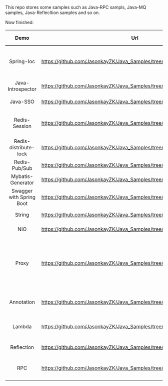 This repo stores some samples such as Java-RPC sampls, Java-MQ samples, Java-Reflecltion samples and so on.

Now finished: 

|           Demo           | Url                                                          | Last Modified |                           Comment                            |
| :----------------------: | ------------------------------------------------------------ | :-----------: | :----------------------------------------------------------: |
|        Spring-Ioc        | https://github.com/JasonkayZK/Java_Samples/tree/spring-ioc   |  2020-03-02   | 文章: [实现一个简单的SpringIOC容器](https://jasonkayzk.github.io/2020/03/02/实现一个简单的SpringIOC容器/) |
|    Java-Introspector     | https://github.com/JasonkayZK/Java_Samples/tree/java-introspector |  2020-03-02   | 文章: [Java的内省技术](https://jasonkayzk.github.io/2020/03/02/Java的内省技术/) |
|         Java-SSO         | https://github.com/JasonkayZK/Java_Samples/tree/java-sso     |  2020-02-12   |                        **UNFINISHED**                        |
|      Redis-Session       | https://github.com/JasonkayZK/Java_Samples/tree/redis-session |  2020-02-10   |               使用: Spring-session-data-redis                |
|  Redis-distribute-lock   | https://github.com/JasonkayZK/Java_Samples/tree/redis-distribute-lock |  2020-02-09   |                                                              |
|      Redis-Pub/Sub       | https://github.com/JasonkayZK/Java_Samples/tree/redis-pub/sub |  2020-02-09   |                                                              |
|    Mybatis-Generator     | https://github.com/JasonkayZK/Java_Samples/tree/mybatis-generator |  2020-01-15   |                                                              |
| Swagger with Spring Boot | https://github.com/JasonkayZK/Java_Samples/tree/swagger      |  2020-01-02   |                                                              |
|          String          | https://github.com/JasonkayZK/Java_Samples/tree/master/src/main/java/string |  2019-10-02   |                                                              |
|           NIO            | https://github.com/JasonkayZK/Java_Samples/tree/master/src/main/java/nio |  2019-09-25   |                                                              |
|          Proxy           | https://github.com/JasonkayZK/Java_Samples/tree/java-proxy   |  2019-09-18   | 包括: 静态/动态(JDK/CGLib)<br />文章: [Java中的代理模式-静态代理与动态代理](https://jasonkayzk.github.io/2019/09/18/Java中的代理模式-静态代理与动态代理/) |
|        Annotation        | https://github.com/JasonkayZK/Java_Samples/tree/java-annotation |  2019-09-18   | 文章: [Java Annotation总结](https://jasonkayzk.github.io/2019/09/17/Java-Annotation总结/) |
|          Lambda          | https://github.com/JasonkayZK/Java_Samples/tree/java-lambda  |  2019-09-16   | 文章: [Lambda表达式总结](https://jasonkayzk.github.io/2019/09/16/Lambda表达式总结/) |
|        Reflection        | https://github.com/JasonkayZK/Java_Samples/tree/java-reflection |  2019-09-14   | 文章: [Java反射基础总结](https://jasonkayzk.github.io/2019/09/14/Java反射基础总结/) |
|           RPC            | https://github.com/JasonkayZK/Java_Samples/tree/java-rpc     |  2019-09-14   | 文章: [Java实现的一个原生RPC例子](https://jasonkayzk.github.io/2019/09/13/Java实现的一个原生RPC例子/) |
